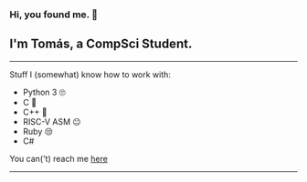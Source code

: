 ### Hi, you found me. 👋
## I'm Tomás, a CompSci Student.
---

Stuff I (somewhat) know how to work with:

 - Python 3 🙄
 - C 💖
 - C++ 🤖 
 - RISC-V ASM 😐
 - Ruby 😒
 - C#

You can('t) reach me [here](https://tocococa.github.io/)

---

